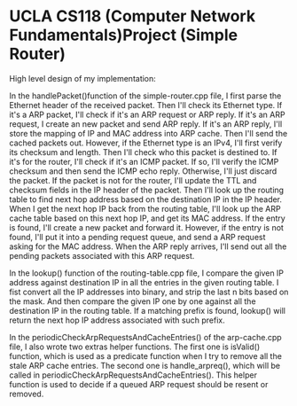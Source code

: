 UCLA CS118 (Computer Network Fundamentals)Project (Simple Router)
====================================
High level design of my implementation:

In the handlePacket()function of the simple-router.cpp file, I first parse the Ethernet header of the received packet.
Then I'll check its Ethernet type. If it's a ARP packet, I'll check if it's an ARP request or ARP reply. If it's an ARP request, I create an new packet and send ARP reply. If it's an ARP reply, I'll store the mapping of IP and MAC address into ARP cache. Then I'll send the cached packets out. However, if the Ethernet type is an IPv4, I'll first verify its checksum and length. Then I'll check who this packet is destined to. If it's for the router, I'll check if it's an ICMP packet. If so, I'll verify the ICMP checksum and then send the ICMP echo reply. Otherwise, I'll just discard the packet.
If the packet is not for the router, I'll update the TTL and checksum fields in the IP header of the packet. Then I'll
look up the routing table to find next hop address based on the destination IP in the IP header. When I get the next hop IP back from the routing table, I'll look up the ARP cache table based on this next hop IP, and get its MAC address.
If the entry is found, I'll create a new packet and forward it. However, if the entry is not found, I'll put it into a pending request queue, and send a ARP request asking for the MAC address. When the ARP reply arrives, I'll send out all the pending packets associated with this ARP request.

In the lookup() function of the routing-table.cpp file, I compare the given IP address against destination IP in all the entries in the given routing table. I fist convert all the IP addresses into binary, and strip the last n bits based on the mask. And then compare the given IP one by one against all the destination IP in the routing table. If a matching prefix is found, lookup() will return the next hop IP address associated with such prefix.

In the periodicCheckArpRequestsAndCacheEntries() of the arp-cache.cpp file, I also wrote two extras helper functions.
The first one is isValid() function, which is used as a predicate function when I try to remove all the stale ARP cache entries. The second one is handle_arpreq(), which will be called in periodicCheckArpRequestsAndCacheEntries(). This helper function is used to decide if a queued ARP request should be resent or removed.
